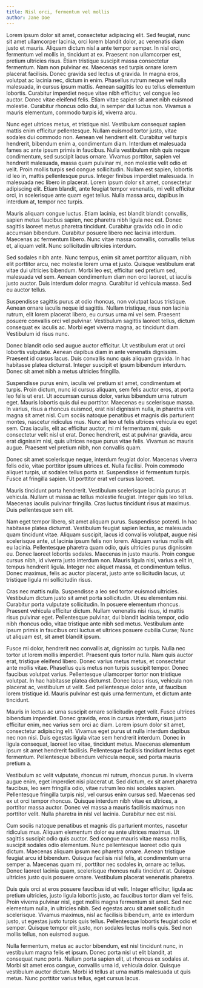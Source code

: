 ```yaml
---
title: Nisl orci, fermentum vel mollis 
author: Jane Doe
---
```


Lorem ipsum dolor sit amet, consectetur adipiscing elit. Sed feugiat, nunc sit amet ullamcorper lacinia, orci lorem blandit dolor, ac venenatis diam justo et mauris. Aliquam dictum nisl a ante tempor semper. In nisl orci, fermentum vel mollis in, tincidunt at ex. Praesent non ullamcorper est, pretium ultricies risus. Etiam tristique suscipit massa consectetur fermentum. Nam non pulvinar ex. Maecenas sed turpis ornare lorem placerat facilisis. Donec gravida sed lectus ut gravida. In magna eros, volutpat ac lacinia nec, dictum in enim. Phasellus rutrum neque vel nulla malesuada, in cursus ipsum mattis. Aenean sagittis leo eu tellus elementum lobortis. Curabitur imperdiet neque vitae nibh efficitur, vel congue leo auctor. Donec vitae eleifend felis. Etiam vitae sapien sit amet nibh euismod molestie. Curabitur rhoncus odio dui, in semper dui luctus non. Vivamus a mauris elementum, commodo turpis id, viverra arcu.

Nunc eget ultrices metus, et tristique nisl. Vestibulum consequat sapien mattis enim efficitur pellentesque. Nullam euismod tortor justo, vitae sodales dui commodo non. Aenean vel hendrerit elit. Curabitur vel turpis hendrerit, bibendum enim a, condimentum diam. Interdum et malesuada fames ac ante ipsum primis in faucibus. Nulla vestibulum nibh quis neque condimentum, sed suscipit lacus ornare. Vivamus porttitor, sapien vel hendrerit malesuada, massa quam pulvinar mi, non molestie velit odio et velit. Proin mollis turpis sed congue sollicitudin. Nullam est sapien, lobortis id leo in, mattis pellentesque purus. Integer finibus imperdiet malesuada. In malesuada nec libero in placerat. Lorem ipsum dolor sit amet, consectetur adipiscing elit. Etiam blandit, ante feugiat tempor venenatis, mi velit efficitur orci, in scelerisque ante quam eget tellus. Nulla massa arcu, dapibus in interdum at, tempor nec turpis.

Mauris aliquam congue luctus. Etiam lacinia, est blandit blandit convallis, sapien metus faucibus sapien, nec pharetra nibh ligula nec est. Donec sagittis laoreet metus pharetra tincidunt. Curabitur gravida odio in odio accumsan bibendum. Curabitur posuere libero nec lacinia interdum. Maecenas ac fermentum libero. Nunc vitae massa convallis, convallis tellus et, aliquam velit. Nunc sollicitudin ultricies interdum.

Sed sodales nibh ante. Nunc tempus, enim sit amet porttitor aliquam, nibh elit porttitor arcu, nec molestie lorem urna et justo. Quisque vestibulum erat vitae dui ultricies bibendum. Morbi leo est, efficitur sed pretium sed, malesuada vel sem. Aenean condimentum diam non orci laoreet, ut iaculis justo auctor. Duis interdum dolor magna. Curabitur id vehicula massa. Sed eu auctor tellus.

Suspendisse sagittis purus at odio rhoncus, non volutpat lacus tristique. Aenean ornare iaculis neque id sagittis. Nullam tristique, risus non lacinia rutrum, elit lorem placerat libero, eu cursus urna mi vel sem. Praesent posuere convallis orci vel pulvinar. Vestibulum sagittis laoreet tellus, dictum consequat ex iaculis ac. Morbi eget viverra magna, ac tincidunt diam. Vestibulum id risus nunc.

Donec blandit odio sed augue auctor efficitur. Ut vestibulum erat ut orci lobortis vulputate. Aenean dapibus diam in ante venenatis dignissim. Praesent id cursus lacus. Duis convallis nunc quis aliquam gravida. In hac habitasse platea dictumst. Integer suscipit et ipsum bibendum interdum. Donec sit amet nibh a metus ultricies fringilla.

Suspendisse purus enim, iaculis vel pretium sit amet, condimentum et turpis. Proin dictum, nunc id cursus aliquam, sem felis auctor eros, at porta leo felis ut erat. Ut accumsan cursus dolor, varius bibendum urna rutrum eget. Mauris lobortis quis dui eu porttitor. Maecenas eu scelerisque massa. In varius, risus a rhoncus euismod, erat nisl dignissim nulla, in pharetra velit magna sit amet nisl. Cum sociis natoque penatibus et magnis dis parturient montes, nascetur ridiculus mus. Nunc at leo ut felis ultrices vehicula eu eget sem. Cras iaculis, elit ac efficitur auctor, mi mi fermentum mi, quis consectetur velit nisl ut erat. Donec hendrerit, est at pulvinar gravida, arcu erat dignissim nisi, quis ultrices neque purus vitae felis. Vivamus ac mauris augue. Praesent vel pretium nibh, non convallis quam.

Donec sit amet scelerisque neque, interdum feugiat dolor. Maecenas viverra felis odio, vitae porttitor ipsum ultrices et. Nulla facilisi. Proin commodo aliquet turpis, ut sodales tellus porta at. Suspendisse id fermentum turpis. Fusce at fringilla sapien. Ut porttitor erat vel cursus laoreet.

Mauris tincidunt porta hendrerit. Vestibulum scelerisque lacinia purus at vehicula. Nullam ut massa ac tellus molestie feugiat. Integer quis leo tellus. Maecenas iaculis pulvinar fringilla. Cras luctus tincidunt risus at maximus. Duis pellentesque sem elit.

Nam eget tempor libero, sit amet aliquam purus. Suspendisse potenti. In hac habitasse platea dictumst. Vestibulum feugiat sapien lectus, ac malesuada quam tincidunt vitae. Aliquam suscipit, lacus id convallis volutpat, augue nisi scelerisque ante, ut lacinia ipsum felis non lorem. Aliquam varius mollis elit eu lacinia. Pellentesque pharetra quam odio, quis ultricies purus dignissim eu. Donec laoreet lobortis sodales. Maecenas in justo mauris. Proin congue cursus nibh, id viverra justo interdum non. Mauris ligula nisi, varius a elit in, tempus hendrerit ligula. Integer nec aliquet massa, et condimentum tellus. Donec maximus, felis ac auctor placerat, justo ante sollicitudin lacus, ut tristique ligula mi sollicitudin risus.

Cras nec mattis nulla. Suspendisse a leo sed tortor euismod ultricies. Vestibulum dictum justo sit amet porta sollicitudin. Ut eu elementum nisi. Curabitur porta vulputate sollicitudin. In posuere elementum rhoncus. Praesent vehicula efficitur dictum. Nullam venenatis nisi risus, id mattis risus pulvinar eget. Pellentesque pulvinar, dui blandit lacinia tempor, odio nibh rhoncus odio, vitae tristique ante nibh sed metus. Vestibulum ante ipsum primis in faucibus orci luctus et ultrices posuere cubilia Curae; Nunc ut aliquam est, sit amet blandit ipsum.

Fusce mi dolor, hendrerit nec convallis at, dignissim ac turpis. Nulla nec tortor ut lorem mollis imperdiet. Praesent quis tortor nulla. Nam quis auctor erat, tristique eleifend libero. Donec varius metus metus, et consectetur ante mollis vitae. Phasellus quis metus non turpis suscipit tempor. Donec faucibus volutpat varius. Pellentesque ullamcorper tortor non tristique volutpat. In hac habitasse platea dictumst. Donec lacus risus, vehicula non placerat ac, vestibulum ut velit. Sed pellentesque dolor ante, ut faucibus lorem tristique id. Mauris pulvinar est quis urna fermentum, et dictum ante tincidunt.

Mauris in lectus ac urna suscipit ornare sollicitudin eget velit. Fusce ultrices bibendum imperdiet. Donec gravida, eros in cursus interdum, risus justo efficitur enim, nec varius sem orci ac diam. Lorem ipsum dolor sit amet, consectetur adipiscing elit. Vivamus eget purus ut nulla interdum dapibus nec non nisi. Duis egestas ligula vitae sem hendrerit interdum. Donec in ligula consequat, laoreet leo vitae, tincidunt metus. Maecenas elementum ipsum sit amet hendrerit facilisis. Pellentesque facilisis tincidunt lectus eget fermentum. Pellentesque bibendum vehicula neque, sed porta mauris pretium a.

Vestibulum ac velit vulputate, rhoncus mi rutrum, rhoncus purus. In viverra augue enim, eget imperdiet nisi placerat ut. Sed dictum, ex sit amet pharetra faucibus, leo sem fringilla odio, vitae rutrum leo nisi sodales sapien. Pellentesque fringilla turpis nisl, vel cursus enim cursus sed. Maecenas sed ex ut orci tempor rhoncus. Quisque interdum nibh vitae ex ultrices, a porttitor massa auctor. Donec vel massa a mauris facilisis maximus non porttitor velit. Nulla pharetra in nisl vel lacinia. Curabitur nec est nisi.

Cum sociis natoque penatibus et magnis dis parturient montes, nascetur ridiculus mus. Aliquam elementum dolor eu ante ultrices maximus. Ut sagittis suscipit odio quis auctor. Sed congue mauris vitae massa mollis, suscipit sodales odio elementum. Nunc pellentesque laoreet odio quis dictum. Maecenas aliquam ipsum nec pharetra ornare. Aenean tristique feugiat arcu id bibendum. Quisque facilisis nisl felis, at condimentum urna semper a. Maecenas quam mi, porttitor nec sodales in, ornare ac tellus. Donec laoreet lacinia quam, scelerisque rhoncus nulla tincidunt at. Quisque ultricies justo quis posuere ornare. Vestibulum placerat venenatis pharetra.

Duis quis orci at eros posuere faucibus id ut velit. Integer efficitur, ligula ac pretium ultricies, justo ligula lobortis justo, ac faucibus tortor diam vel felis. Proin viverra pulvinar nisl, eget mollis magna fermentum sit amet. Sed nec elementum nulla, in ultricies nibh. Sed egestas arcu sit amet sollicitudin scelerisque. Vivamus maximus, nisl ac facilisis bibendum, ante ex interdum justo, ut egestas justo turpis quis tellus. Pellentesque lobortis feugiat odio et semper. Quisque tempor elit justo, non sodales lectus mollis quis. Sed non mollis tellus, non euismod augue.

Nulla fermentum, metus ac auctor bibendum, est nisl tincidunt nunc, in vestibulum magna felis et ipsum. Donec porta nisl ut elit blandit, at consequat nunc porta. Nullam porta sapien elit, ut rhoncus ex sodales at. Morbi sit amet eros congue, convallis urna id, vehicula dolor. Quisque vestibulum auctor dictum. Morbi id tellus at urna mattis malesuada ut quis metus. Nunc porttitor varius tellus, eget cursus lacus.
